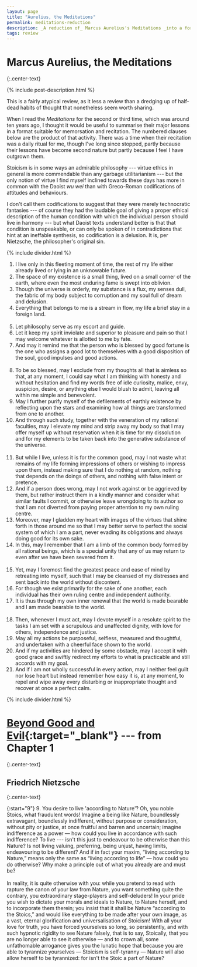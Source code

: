 ```yaml
---
layout: page
title: "Aurelius, the Meditations"
permalink: meditations-reduction
description: _A reduction of_ Marcus Aurelius's Meditations _into a format suitable for memorisation and recitation_
tags: review
---
```

# Marcus Aurelius, the Meditations
{:.center-text}

{% include post-description.html %}

This is a fairly atypical review, as it less a review than a dredging up of half-dead habits of thought that nonetheless seem worth sharing.

When I read the *Meditations* for the second or third time, which was around ten years ago, I thought it would be useful to summarise their major lessons in a format suitable for memorsation and recitation. The numbered clauses below are the product of that activity. There was a time when their recitation was a daily ritual for me, though I've long since stopped, partly because their lessons have become second nature but partly because I feel I have outgrown them.

Stoicism is in some ways an admirable philosophy --- virtue ethics in general is more commendable than any garbage utilitarianism --- but the only notion of virtue I find myself inclined towards these days has more in common with the Daoist *wu wei* than with Greco-Roman codifications of attitudes and behaviours.

I don't call them codifications to suggest that they were merely technocratic fantasies --- of course they had the laudable goal of giving a proper ethical description of the human condition with which the individual person should live in harmony --- but what Daoist texts understand better is that that condition is unspeakable, or can only be spoken of in contradictions that hint at an ineffable synthesis, so codification is a delusion. It is, per Nietzsche, the philosopher's original sin.

{% include divider.html %}

1. I live only in this fleeting moment of time, the rest of my life either already lived or lying in an unknowable future.
2. The space of my existence is a small thing, lived on a small corner of the earth, where even the most enduring fame is swept into oblivion.
3. Though the universe is orderly, my substance is a flux, my senses dull, the fabric of my body subject to corruption and my soul full of dream and delusion.
4. Everything that belongs to me is a stream in flow, my life a brief stay in a foreign land.
<br/><br/>
5. Let philosophy serve as my escort and guide.
6. Let it keep my spirit inviolate and superior to pleasure and pain so that I may welcome whatever is allotted to me by fate.
7. And may it remind me that the person who is blessed by good fortune is the one who assigns a good lot to themselves with a good disposition of the soul, good impulses and good actions.
<br/><br/>
8. To be so blessed, may I exclude from my thoughts all that is aimless so that, at any moment, I could say what I am thinking with honesty and without hesitation and find my words free of idle curiosity, malice, envy, suspicion, desire, or anything else I would blush to admit, leaving all within me simple and benevolent.
9. May I further purify myself of the defilements of earthly existence by reflecting upon the stars and examining how all things are transformed from one to another.
10. And through such study, together with the veneration of my rational faculties, may I elevate my mind and strip away my body so that I may offer myself up without reservation when it is time for my dissolution and for my elements to be taken back into the generative substance of the universe.
<br/><br/>
11. But while I live, unless it is for the common good, may I not waste what remains of my life forming impressions of others or wishing to impress upon them, instead making sure that I do nothing at random, nothing that depends on the doings of others, and nothing with false intent or pretence.
12. And if a person does wrong, may I not work against or be aggrieved by them, but rather instruct them in a kindly manner and consider what similar faults I commit, or otherwise leave wrongdoing to its author so that I am not diverted from paying proper attention to my own ruling centre.
13. Moreover, may I gladden my heart with images of the virtues that shine forth in those around me so that I may better serve to perfect the social system of which I am a part, never evading its obligations and always doing good for its own sake.
14. In this, may I remember that I am a limb of the common body formed by all rational beings, which is a special unity that any of us may return to even after we have been severed from it.
<br/><br/>
15. Yet, may I foremost find the greatest peace and ease of mind by retreating into myself, such that I may be cleansed of my distresses and sent back into the world without discontent.
16. For though we exist primarily for the sake of one another, each individual has their own ruling centre and independent authority.
17. It is thus through my own inner renewal that the world is made bearable and I am made bearable to the world.
<br/><br/>
18. Then, whenever I must act, may I devote myself in a resolute spirit to the tasks I am set with a scrupulous and unaffected dignity, with love for others, independence and justice.
19. May all my actions be purposeful, selfless, measured and thoughtful, and undertaken with a cheerful face shown to the world.
20. And if my activities are hindered by some obstacle, may I accept it with good grace and swiftly redirect my efforts to what is practicable and still accords with my goal.
21. And if I am not wholly successful in every action, may I neither feel guilt nor lose heart but instead remember how easy it is, at any moment, to repel and wipe away every disturbing or inappropriate thought and recover at once a perfect calm.

{% include divider.html %}

# [Beyond Good and Evil](https://standardebooks.org/ebooks/friedrich-nietzsche/beyond-good-and-evil/helen-zimmern){:target="_blank"} --- from Chapter 1
{:.center-text}

## Friedrich Nietzsche
{:.center-text}

{:start="9"}
9. You desire to live 'according to Nature'? Oh, you noble Stoics, what fraudulent words! Imagine a being like Nature, boundlessly extravagant, boundlessly indifferent, without purpose or consideration, without pity or justice, at once fruitful and barren and uncertain; imagine indifference as a power ⁠— how could you live in accordance with such indifference? To live --- isn't this just to endeavour to be otherwise than this Nature? Is not living valuing, preferring, being unjust, having limits, endeavouring to be different? And if in fact your maxim, “living according to Nature,” means only the same as “living according to life” — how could you do otherwise? Why make a principle out of what you already are and must be?<br /><br />In reality, it is quite otherwise with you: while you pretend to read with rapture the canon of your law from Nature, you want something quite the contrary, you extraordinary stage-players and self-deluders! In your pride you wish to dictate your morals and ideals to Nature, to Nature herself, and to incorporate them therein; you insist that it shall be Nature “according to the Stoics,” and would like everything to be made after your own image, as a vast, eternal glorification and universalisation of Stoicism! With all your love for truth, you have forced yourselves so long, so persistently, and with such hypnotic rigidity to see Nature falsely, that is to say, Stoically, that you are no longer able to see it otherwise ⁠— and to crown all, some unfathomable arrogance gives you the lunatic hope that because you are able to tyrannize yourselves ⁠— Stoicism is self-tyranny ⁠— Nature will also allow herself to be tyrannized: for isn't the Stoic a part of Nature?